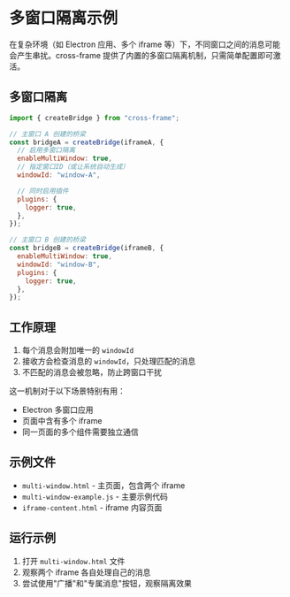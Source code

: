 # 多窗口隔离示例

在复杂环境（如 Electron 应用、多个 iframe 等）下，不同窗口之间的消息可能会产生串扰。cross-frame 提供了内置的多窗口隔离机制，只需简单配置即可激活。

## 多窗口隔离

```javascript
import { createBridge } from "cross-frame";

// 主窗口 A 创建的桥梁
const bridgeA = createBridge(iframeA, {
  // 启用多窗口隔离
  enableMultiWindow: true,
  // 指定窗口ID（或让系统自动生成）
  windowId: "window-A",

  // 同时启用插件
  plugins: {
    logger: true,
  },
});

// 主窗口 B 创建的桥梁
const bridgeB = createBridge(iframeB, {
  enableMultiWindow: true,
  windowId: "window-B",
  plugins: {
    logger: true,
  },
});
```

## 工作原理

1. 每个消息会附加唯一的 `windowId`
2. 接收方会检查消息的 `windowId`，只处理匹配的消息
3. 不匹配的消息会被忽略，防止跨窗口干扰

这一机制对于以下场景特别有用：

- Electron 多窗口应用
- 页面中含有多个 iframe
- 同一页面的多个组件需要独立通信

## 示例文件

- `multi-window.html` - 主页面，包含两个 iframe
- `multi-window-example.js` - 主要示例代码
- `iframe-content.html` - iframe 内容页面

## 运行示例

1. 打开 `multi-window.html` 文件
2. 观察两个 iframe 各自处理自己的消息
3. 尝试使用"广播"和"专属消息"按钮，观察隔离效果
